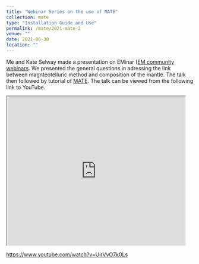 ```yaml
---
title: "Webinar Series on the use of MATE"
collection: mate
type: "Installation Guide and Use"
permalink: /mate/2021-mate-2
venue: ""
date: 2021-06-30
location: ""
---
```


Me and Kate Selway made a presentation on EMinar (<a href="https://www.mtnet.info/EMinars/EMinars.html">EM community webinars</a>. We presented the general questions in adressing the link between magnteotelluric method and composition of the mantle. The talk then followed by tutorial of <a href="https://github.com/sinanozaydin/MATE">MATE</a>. The talk can be viewed from the following link to YouTube.

<iframe src="https://www.youtube.com/watch?v=UirVvO7k0Ls" width="480" height="400"></iframe>


https://www.youtube.com/watch?v=UirVvO7k0Ls

